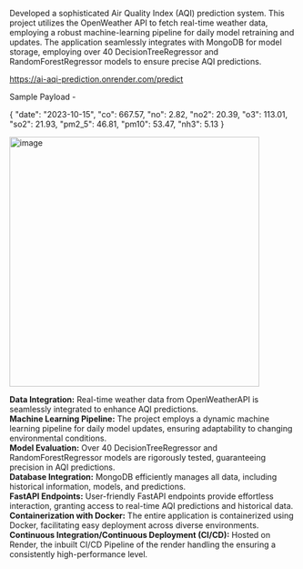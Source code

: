 Developed a sophisticated Air Quality Index (AQI) prediction system. This project utilizes the OpenWeather API to fetch real-time weather data, employing a robust machine-learning pipeline for daily model retraining and updates. The application seamlessly integrates with MongoDB for model storage, employing over 40 DecisionTreeRegressor and RandomForestRegressor models to ensure precise AQI predictions.

https://ai-aqi-prediction.onrender.com/predict 

Sample Payload - 

{
    "date": "2023-10-15",
    "co": 667.57,
    "no": 2.82,
    "no2": 20.39,
    "o3": 113.01,
    "so2": 21.93,
    "pm2_5": 46.81,
    "pm10": 53.47,
    "nh3": 5.13
}

<img width="439" alt="image" src="https://github.com/ManasChandan/ai_aqi_prediction/assets/61978958/320d4d51-7b99-4e13-adbf-54074fa14e2b">


**Data Integration:** Real-time weather data from OpenWeatherAPI is seamlessly integrated to enhance AQI predictions. <br>
**Machine Learning Pipeline:** The project employs a dynamic machine learning pipeline for daily model updates, ensuring adaptability to changing environmental conditions.<br>
**Model Evaluation:** Over 40 DecisionTreeRegressor and RandomForestRegressor models are rigorously tested, guaranteeing precision in AQI predictions.<br>
**Database Integration:** MongoDB efficiently manages all data, including historical information, models, and predictions.<br>
**FastAPI Endpoints:** User-friendly FastAPI endpoints provide effortless interaction, granting access to real-time AQI predictions and historical data.<br>
**Containerization with Docker:** The entire application is containerized using Docker, facilitating easy deployment across diverse environments.<br>
**Continuous Integration/Continuous Deployment (CI/CD):** Hosted on Render, the inbuilt CI/CD Pipeline of the render handling the ensuring a consistently high-performance level.<br>

